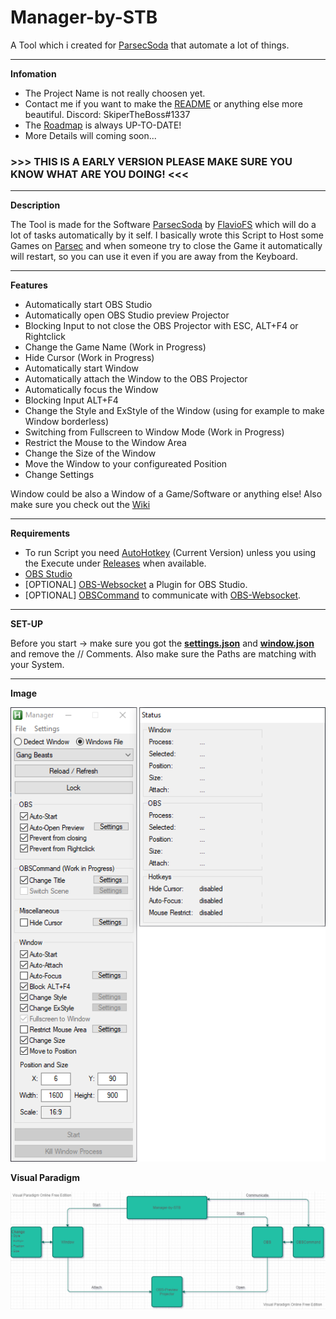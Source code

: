 # Manager-by-STB
A Tool which i created for [ParsecSoda](http://https://github.com/FlavioFS/ParsecSoda "ParsecSoda") that automate a lot of things.

------------

**Infomation**
* The Project Name is not really choosen yet.
* Contact me if you want to make the [README](https://github.com/SkiperTheBoss/Manager-by-STB/blob/main/README.md) or anything else more beautiful. Discord: SkiperTheBoss#1337
* The [Roadmap](https://trello.com/b/2skmBgus/manager-by-stb "Roadmap") is always UP-TO-DATE!
* More Details will coming soon...

### >>> THIS IS A EARLY VERSION PLEASE MAKE SURE YOU KNOW WHAT ARE YOU DOING! <<<

------------

**Description**

The Tool is made for the Software [ParsecSoda](http://https://github.com/FlavioFS/ParsecSoda "ParsecSoda") by [FlavioFS](https://github.com/FlavioFS "FlavioFS") which will do a lot of tasks automatically by it self. I basically wrote this Script to Host some Games on [Parsec](https://parsec.app/ "Parsec") and when someone try to close the Game it automatically will restart, so you can use it even if you are away from the Keyboard.

------------

**Features**
* Automatically start OBS Studio
* Automatically open OBS Studio preview Projector
* Blocking Input to not close the OBS Projector with ESC, ALT+F4 or Rightclick
* Change the Game Name (Work in Progress)
* Hide Cursor (Work in Progress)
* Automatically start Window
* Automatically attach the Window to the OBS Projector
* Automatically focus the Window
* Blocking Input ALT+F4
* Change the Style and ExStyle of the Window (using for example to make Window borderless)
* Switching from Fullscreen to Window Mode (Work in Progress)
* Restrict the Mouse to the Window Area
* Change the Size of the Window
* Move the Window to your configureated Position
* Change Settings

Window could be also a Window of a Game/Software or anything else!
Also make sure you check out the [Wiki](https://github.com/SkiperTheBoss/Manager-by-STB/wiki)

------------

**Requirements**
* To run Script you need [AutoHotkey](https://www.autohotkey.com/ "AutoHotkey") (Current Version) unless you using the Execute under [Releases](https://github.com/SkiperTheBoss/Manager-by-STB/releases "Releases") when available.
* [OBS Studio](http://https://obsproject.com/ "OBS Studio")
* [OPTIONAL] [OBS-Websocket](https://obsproject.com/forum/resources/obs-websocket-remote-control-obs-studio-from-websockets.466/ "OBS-Websocket") a Plugin for OBS Studio.
* [OPTIONAL] [OBSCommand](https://obsproject.com/forum/resources/command-line-tool-for-obs-websocket-plugin-windows.615/ "OBSCommand") to communicate with [OBS-Websocket](https://obsproject.com/forum/resources/obs-websocket-remote-control-obs-studio-from-websockets.466/ "OBS-Websocket").

------------

**SET-UP**

Before you start -> make sure you got the **[settings.json](https://github.com/SkiperTheBoss/Manager-by-STB/wiki/settings.json "settings.json")** and **[window.json](https://github.com/SkiperTheBoss/Manager-by-STB/wiki/windows.json)** and remove the // Comments. Also make sure the Paths are matching with your System.

------------

**Image**

![Manager-by-STB](https://github.com/SkiperTheBoss/Manager-by-STB/blob/main/image/Manager-by-STB.png "Manager-by-STB")

**Visual Paradigm**

[![Visual Paradigm](https://github.com/SkiperTheBoss/Manager-by-STB/blob/main/image/Manager-by-STB-Diagram.png "Visual Paradigm")](https://online.visual-paradigm.com/ "Visual Paradigm")
